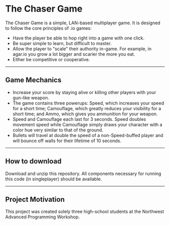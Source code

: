 The Chaser Game
=============
The Chaser Game is a simple, LAN-based multiplayer game. It is designed to follow the core principles of .io games:
 - Have the player be able to hop right into a game with one click. 
 - Be super simple to learn, but difficult to master. 
 - Allow the player to "scale" their authority in-game. For example, in agar.io you grow a lot bigger and scarier the more you eat.
 - Either be competitive or cooperative.
 
 
 ---
 
 ## Game Mechanics
 - Increase your score by staying alive or killing other players with your gun-like weapon.
 - The game contains three powerups: Speed, which increases your speed for a short time; Camouflage, which greatly reduces your visibility for a short time;
 and Ammo, which gives you ammunition for your weapon.
 - Speed and Camouflage each last for 3 seconds. Speed doubles movement speed while Camouflage simply draws your character with a color hue very similar to that of the ground.
 - Bullets will travel at double the speed of a non-Speed-buffed player and will bounce off walls for their lifetime of 10 seconds.

 ---
 
 ## How to download
 Download and unzip this repository. All components necessary for running this code  (in singleplayer) should be available.
 
 ---

## Project Motivation
This project was created solely three high-school students at the Northwest Advanced Programming Workshop.
